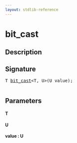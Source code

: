```yaml
---
layout: stdlib-reference
---
```


# bit\_cast

## Description





## Signature 

<pre>
T <a href="/stdlib-reference/global-decls/bit_cast">bit_cast</a>&lt;T, U&gt;(U <span class='code_param'>value</span>);

</pre>

## Parameters

#### T
#### U
#### value : U

